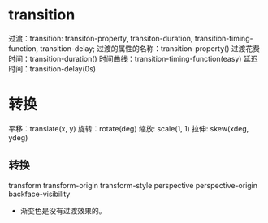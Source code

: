 # transition

过渡：transition: transiton-property, transiton-duration, transition-timing-function, transition-delay;
过渡的属性的名称：transition-property()
过渡花费时间：transition-duration()
时间曲线：transition-timing-function(easy)
延迟时间：transition-delay(0s)

# 转换

平移：translate(x, y)
旋转：rotate(deg)
缩放: scale(1, 1)
拉伸: skew(xdeg, ydeg)

## 转换

transform
transform-origin
transform-style
perspective
perspective-origin
backface-visibility

- 渐变色是没有过渡效果的。
